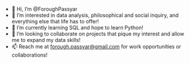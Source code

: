 - 👋 Hi, I’m @ForoughPassyar
- 👀 I’m interested in data analysis, philosophical and social inquiry, and everything else that life has to offer!
- 🌱 I’m currently learning SQL and hope to learn Python!
- 💞️ I’m looking to collaborate on projects that pique my interest and allow me to expand my data skills!
- 📫 Reach me at forough.passyar@gmail.com for work opportunities or collaborations!


<!---
ForoughPassyar/ForoughPassyar is a ✨ special ✨ repository because its `README.md` (this file) appears on your GitHub profile.
You can click the Preview link to take a look at your changes.
--->
